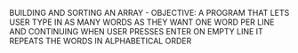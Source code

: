 BUILDING AND SORTING AN ARRAY - OBJECTIVE: A PROGRAM THAT LETS USER TYPE IN AS MANY WORDS AS THEY WANT ONE WORD PER LINE AND CONTINUING WHEN USER PRESSES ENTER ON EMPTY LINE IT REPEATS THE WORDS IN ALPHABETICAL ORDER
